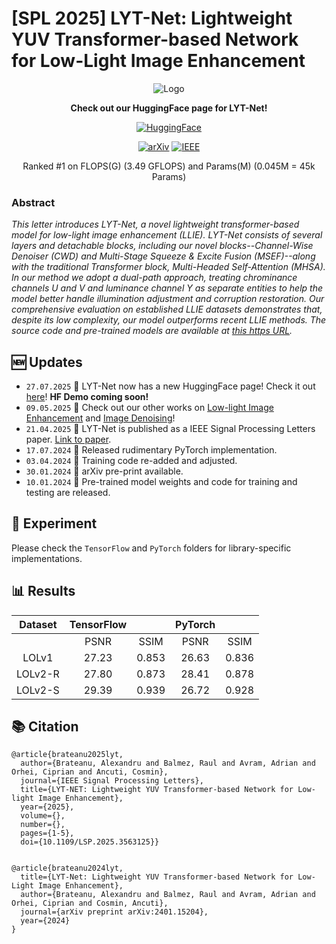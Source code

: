 # [SPL 2025] LYT-Net: Lightweight YUV Transformer-based Network for Low-Light Image Enhancement

<div align="center">

![Logo](./figs/Logo.png)

**Check out our HuggingFace page for LYT-Net!**

[![HuggingFace](https://img.shields.io/badge/HuggingFace-Model-179bd3)](https://huggingface.co/albrateanu/LYT-Net)

[![arXiv](https://img.shields.io/badge/arxiv-paper-179bd3)](https://arxiv.org/abs/2401.15204)
[![IEEE](https://img.shields.io/badge/IEEE-paper-blue)](https://ieeexplore.ieee.org/abstract/document/10972228)
	
<!---[![PWC](https://img.shields.io/endpoint.svg?url=https://paperswithcode.com/badge/lyt-net-lightweight-yuv-transformer-based/low-light-image-enhancement-on-lol)](https://paperswithcode.com/sota/low-light-image-enhancement-on-lol?p=lyt-net-lightweight-yuv-transformer-based)
	
[![PWC](https://img.shields.io/endpoint.svg?url=https://paperswithcode.com/badge/lyt-net-lightweight-yuv-transformer-based/low-light-image-enhancement-on-lolv2)](https://paperswithcode.com/sota/low-light-image-enhancement-on-lolv2?p=lyt-net-lightweight-yuv-transformer-based)

[![PWC](https://img.shields.io/endpoint.svg?url=https://paperswithcode.com/badge/lyt-net-lightweight-yuv-transformer-based/low-light-image-enhancement-on-lolv2-1)](https://paperswithcode.com/sota/low-light-image-enhancement-on-lolv2-1?p=lyt-net-lightweight-yuv-transformer-based) -->



Ranked #1 on FLOPS(G) (3.49 GFLOPS) and Params(M) (0.045M = 45k Params)
</div>

### Abstract

*This letter introduces LYT-Net, a novel lightweight transformer-based model for low-light image enhancement (LLIE). LYT-Net consists of several layers and detachable blocks, including our novel blocks--Channel-Wise Denoiser (CWD) and Multi-Stage Squeeze & Excite Fusion (MSEF)--along with the traditional Transformer block, Multi-Headed Self-Attention (MHSA). In our method we adopt a dual-path approach, treating chrominance channels U and V and luminance channel Y as separate entities to help the model better handle illumination adjustment and corruption restoration. Our comprehensive evaluation on established LLIE datasets demonstrates that, despite its low complexity, our model outperforms recent LLIE methods. The source code and pre-trained models are available at [this https URL](https://github.com/albrateanu/LYT-Net).*


## 🆕 Updates
- `27.07.2025` 🤗 LYT-Net now has a new HuggingFace page! Check it out [here](https://huggingface.co/albrateanu/LYT-Net)! **HF Demo coming soon!** 
- `09.05.2025` 📢 Check out our other works on [Low-light Image Enhancement](https://github.com/albrateanu/KANT) and [Image Denoising](https://github.com/albrateanu/AKDT)!
- `21.04.2025` 📝 LYT-Net is published as a IEEE Signal Processing Letters paper. [Link to paper](https://ieeexplore.ieee.org/abstract/document/10972228).
- `17.07.2024` 🧪 Released rudimentary PyTorch implementation.
- `03.04.2024` 🔧 Training code re-added and adjusted.
- `30.01.2024` 📄 arXiv pre-print available.
- `10.01.2024` 🚀 Pre-trained model weights and code for training and testing are released.

## 🧪 Experiment
Please check the ```TensorFlow``` and ```PyTorch``` folders for library-specific implementations.

## 📊 Results

| Dataset  | TensorFlow |           | PyTorch |           |
|:--------:|:----------:|:---------:|:-------:|:---------:|
|          | PSNR       | SSIM      | PSNR    | SSIM      |
|  LOLv1   |  27.23     |  0.853    | 26.63   |  0.836    |
| LOLv2-R  |  27.80     |  0.873    | 28.41   |  0.878    |
| LOLv2-S  |  29.39     |  0.939    | 26.72   |  0.928    |


## 📚 Citation
```
@article{brateanu2025lyt,
  author={Brateanu, Alexandru and Balmez, Raul and Avram, Adrian and Orhei, Ciprian and Ancuti, Cosmin},
  journal={IEEE Signal Processing Letters}, 
  title={LYT-NET: Lightweight YUV Transformer-based Network for Low-light Image Enhancement}, 
  year={2025},
  volume={},
  number={},
  pages={1-5},
  doi={10.1109/LSP.2025.3563125}}


@article{brateanu2024lyt,
  title={LYT-Net: Lightweight YUV Transformer-based Network for Low-Light Image Enhancement},
  author={Brateanu, Alexandru and Balmez, Raul and Avram, Adrian and Orhei, Ciprian and Cosmin, Ancuti},
  journal={arXiv preprint arXiv:2401.15204},
  year={2024}
}
```
